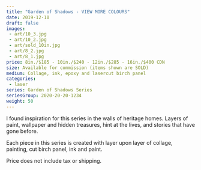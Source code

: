 ```yaml
---
title: "Garden of Shadows - VIEW MORE COLOURS"
date: 2019-12-10
draft: false
images:
 - art/10_3.jpg
 - art/10_2.jpg
 - art/sold_10in.jpg
 - art/8_2.jpg
 - art/8_1.jpg
price: 8in./$185 - 10in./$240 - 12in./$285 - 16in./$400 CDN
size: Available for commission (items shown are SOLD)
medium: Collage, ink, epoxy and lasercut birch panel
categories:
 - laser
series: Garden of Shadows Series
seriesGroup: 2020-20-20-1234
weight: 50
---
```


I found inspiration for this series in the walls of heritage homes. Layers of paint, wallpaper and hidden treasures, hint at the lives, and stories that have gone before.

Each piece in this series is created with layer upon layer of collage, painting, cut birch panel, ink and paint.

Price does not include tax or shipping.